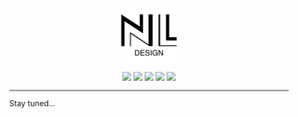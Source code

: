 <p align="center">
  <img src="./docs/logo_with_slogan.svg" height="100" alt="Nil Design's Logo">
</p>

<p align="center">
  <a href="./LICENSE"><img src="https://img.shields.io/github/license/nil-design/nil-design"></a>
  <a><img src="https://github.com/nil-design/nil-design/actions/workflows/deploy.yml/badge.svg"></a>
  <a><img src="https://img.shields.io/github/issues/nil-design/nil-design"></a>
  <a><img src="https://img.shields.io/github/forks/nil-design/nil-design"></a>
  <a><img src="https://img.shields.io/github/stars/nil-design/nil-design"></a>
</p>

<style>
  [data-color-mode="dark"] img[alt="Nil Design's Logo"] {
    filter: invert(1);
  }
</style>

---

Stay tuned...